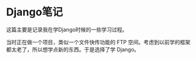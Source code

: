 # Django笔记

这篇主要是记录我在学Django时候的一些学习过程。

当时正在做一个项目，类似一个文件快传功能的 FTP 空间。考虑到以前学的框架都太老了，所以想学点新的东西。于是选择了学 Django。

